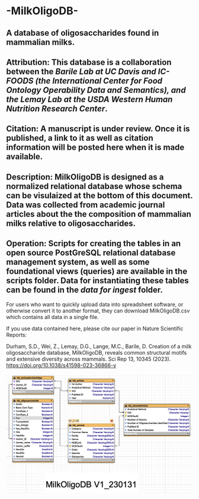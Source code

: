 
# -MilkOligoDB-

## A database of oligosaccharides found in mammalian milks.

## Attribution: This database is a collaboration between the *Barile Lab at UC Davis and IC-FOODS (the International Center for Food Ontology Operability Data and Semantics), and the Lemay Lab at the USDA Western Human Nutrition Research Center*.

## Citation: A manuscript is under review. Once it is published, a link to it as well as citation information will be posted here when it is made available.

## Description: MilkOligoDB is designed as a normalized relational database whose schema can be visulaized at the bottom of this document. Data was collected from academic journal articles about the the composition of mammalian milks relative to oligosaccharides. 

## Operation: Scripts for creating the tables in an open source PostGreSQL relational database management system, as well as some foundational views (queries) are available in the scripts folder. Data for instantiating these tables can be found in the *data for ingest* folder.

For users who want to quickly upload data into spreadsheet software, or otherwise convert it to another format, they can download MilkOligoDB.csv which contains all data in a single file.

If you use data contained here, please cite our paper in Nature Scientific Reports:

Durham, S.D., Wei, Z., Lemay, D.G., Lange, M.C., Barile, D. Creation of a milk oligosaccharide database, MilkOligoDB, reveals common structural motifs and extensive diversity across mammals. Sci Rep 13, 10345 (2023). https://doi.org/10.1038/s41598-023-36866-y

![ScreenShot](MilkOligoDBDiagram_v1_230131.png)
